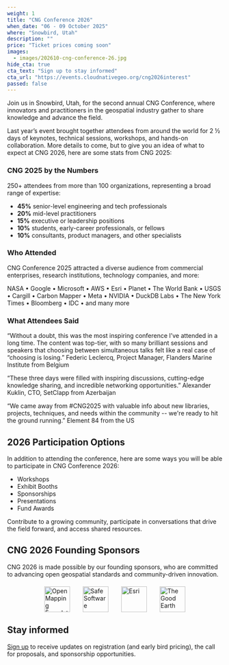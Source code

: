 ```yaml
---
weight: 1
title: "CNG Conference 2026"
when_date: "06 - 09 October 2025"
where: "Snowbird, Utah"
description: ""
price: "Ticket prices coming soon"
images:
  - images/202610-cng-conference-26.jpg
hide_cta: true
cta_text: "Sign up to stay informed"
cta_url: "https://events.cloudnativegeo.org/cng2026interest"
passed: false
---
```


Join us in Snowbird, Utah, for the second annual CNG Conference, where innovators and practitioners in the geospatial industry gather to share knowledge and advance the field.  

Last year’s event brought together attendees from around the world for 2 ½ days of keynotes, technical sessions, workshops, and hands-on collaboration. More details to come, but to give you an idea of what to expect at CNG 2026, here are some stats from CNG 2025:

### CNG 2025 by the Numbers

250+ attendees from more than 100 organizations, representing a broad range of expertise:

* **45%** senior-level engineering and tech professionals
* **20%** mid-level practitioners
* **15%** executive or leadership positions
* **10%** students, early-career professionals, or fellows
* **10%** consultants, product managers, and other specialists

### Who Attended

CNG Conference 2025 attracted a diverse audience from commercial enterprises, research institutions, technology companies, and more:

NASA • Google • Microsoft • AWS • Esri • Planet • The World Bank • USGS • Cargill • Carbon Mapper • Meta • NVIDIA • DuckDB Labs • The New York Times • Bloomberg • IDC • and many more

### What Attendees Said

“Without a doubt, this was the most inspiring conference I’ve attended in a long time. The content was top-tier, with so many brilliant sessions and speakers that choosing between simultaneous talks felt like a real case of “choosing is losing.”  Federic Leclercq, Project Manager, Flanders Marine Institute from Belgium

“These three days were filled with inspiring discussions, cutting-edge knowledge sharing, and incredible networking opportunities.” Alexander Kuklin, CTO, SetClapp from Azerbaijan

“We came away from \#CNG2025 with valuable info about new libraries, projects, techniques, and needs within the community \-- we're ready to hit the ground running.” Element 84 from the US 

## **2026 Participation Options**

In addition to attending the conference, here are some ways you will be able to participate in CNG Conference 2026:

* Workshops  
* Exhibit Booths  
* Sponsorships  
* Presentations  
* Fund Awards

Contribute to a growing community, participate in conversations that drive the field forward, and access shared resources.

## **CNG 2026 Founding Sponsors**  

CNG 2026 is made possible by our founding sponsors, who are committed to advancing open geospatial standards and community-driven innovation.

<div style="display: flex; gap: 30px; align-items: center; flex-wrap: wrap; justify-content: center; margin: 20px 0;">
<img src="/img/funders/omf.svg" alt="Open Mapping Foundation" style="height: 60px;">
<img src="/img/funders/safe.svg" alt="Safe Software" style="height: 60px;">
<img src="/img/funders/esri.svg" alt="Esri" style="height: 60px;">
<img src="/img/funders/tge.svg" alt="The Good Earth" style="height: 60px;">
</div>

## **Stay informed**

[Sign up](https://events.cloudnativegeo.org/cng2026interest) to receive updates on registration (and early bird pricing), the call for proposals, and sponsorship opportunities.